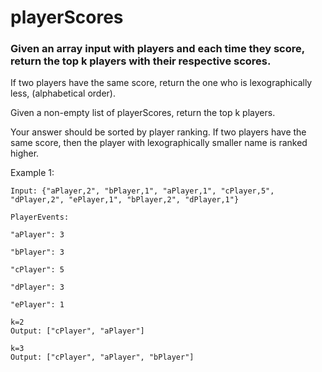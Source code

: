 # playerScores
### Given an array input with players and each time they score, return the top k players with their respective scores.

If two players have the same score, return the one who is lexographically less, (alphabetical order).


Given a non-empty list of playerScores, return the top k players.

Your answer should be sorted by player ranking. If two players have the same score, then the player with lexographically smaller name is ranked higher.

Example 1:
```
Input: {"aPlayer,2", "bPlayer,1", "aPlayer,1", "cPlayer,5", "dPlayer,2", "ePlayer,1", "bPlayer,2", "dPlayer,1"}

PlayerEvents: 

"aPlayer": 3  

"bPlayer": 3

"cPlayer": 5

"dPlayer": 3

"ePlayer": 1

k=2
Output: ["cPlayer", "aPlayer"]

k=3
Output: ["cPlayer", "aPlayer", "bPlayer"]
```
